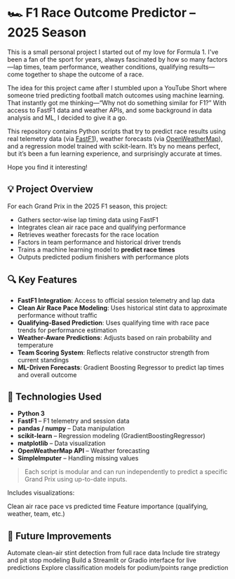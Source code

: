 # 🏎️ F1 Race Outcome Predictor – 2025 Season

This is a small personal project I started out of my love for Formula 1. I've been a fan of the sport for years, always fascinated by how so many factors—lap times, team performance, weather conditions, qualifying results—come together to shape the outcome of a race.

The idea for this project came after I stumbled upon a YouTube Short where someone tried predicting football match outcomes using machine learning. That instantly got me thinking—“Why not do something similar for F1?” With access to FastF1 data and weather APIs, and some background in data analysis and ML, I decided to give it a go.

This repository contains Python scripts that try to predict race results using real telemetry data (via [FastF1](https://theoehrly.github.io/Fast-F1/)), weather forecasts (via [OpenWeatherMap](https://openweathermap.org/api)), and a regression model trained with scikit-learn. It’s by no means perfect, but it’s been a fun learning experience, and surprisingly accurate at times.

Hope you find it interesting!


## 💡 Project Overview

For each Grand Prix in the 2025 F1 season, this project:
- Gathers sector-wise lap timing data using FastF1
- Integrates clean air race pace and qualifying performance
- Retrieves weather forecasts for the race location
- Factors in team performance and historical driver trends
- Trains a machine learning model to **predict race times**
- Outputs predicted podium finishers with performance plots

## 🔍 Key Features
- **FastF1 Integration**: Access to official session telemetry and lap data
- **Clean Air Race Pace Modeling**: Uses historical stint data to approximate performance without traffic
- **Qualifying-Based Prediction**: Uses qualifying time with race pace trends for performance estimation
- **Weather-Aware Predictions**: Adjusts based on rain probability and temperature
- **Team Scoring System**: Reflects relative constructor strength from current standings
- **ML-Driven Forecasts**: Gradient Boosting Regressor to predict lap times and overall outcome

## 🧠 Technologies Used

- **Python 3**
- **FastF1** – F1 telemetry and session data
- **pandas / numpy** – Data manipulation
- **scikit-learn** – Regression modeling (GradientBoostingRegressor)
- **matplotlib** – Data visualization
- **OpenWeatherMap API** – Weather forecasting
- **SimpleImputer** – Handling missing values


> Each script is modular and can run independently to predict a specific Grand Prix using up-to-date inputs.

Includes visualizations:

Clean air race pace vs predicted time
Feature importance (qualifying, weather, team, etc.)

## 🚀 Future Improvements

Automate clean-air stint detection from full race data
Include tire strategy and pit stop modeling
Build a Streamlit or Gradio interface for live predictions
Explore classification models for podium/points range prediction
